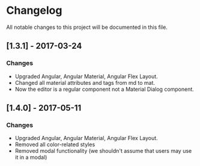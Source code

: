 # Changelog
All notable changes to this project will be documented in this file.

## [1.3.1] - 2017-03-24
### Changes
- Upgraded Angular, Angular Material, Angular Flex Layout.
- Changed all material attributes and tags from md to mat.
- Now the editor is a regular component not a Material Dialog component.


## [1.4.0] - 2017-05-11
### Changes
- Upgraded Angular, Angular Material, Angular Flex Layout.
- Removed all color-related styles
- Removed modal functionality (we shouldn't assume that users may use it in a modal)